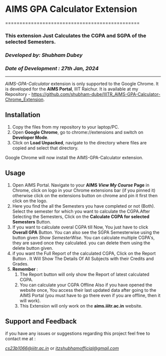 
# AIMS GPA Calculator Extension
===============================================
### This extension Just Calculates the CGPA and SGPA of the selected Semesters.
### *Developed by: Shubham Dubey*
### *Date of Development : 27th Jan, 2024*
-----------------------------------------------------------------------

*AIMS-GPA-Calculator* extension is only supported to the Google Chrome. It is developed for the **AIMS Portal**, IIIT Raichur. It is available at my Repository -  https://github.com/shubham-dube/IIITR_AIMS-GPA-Calculator-Chrome_Extension. 

## Installation

1. Copy the files from my repository to your laptop/PC. 
2. Open **Google Chrome**, go to chrome://extensions and switch on **Developer Mode**. 
3. Click on **Load Unpacked**, navigate to the directory where files are copied and select that directory. 

Google Chrome will now install the AIMS-GPA-Calculator extension. 

## Usage

1. Open AIMS Portal. Navigate to your **AIMS *View My Course* Page** in Chrome, click on logo in your Chrome extensions bar (if you pinned it) otherwise click on the extensions button on chrome and pin it first then click on the logo.
2. Here you find the all the Semesters you have completed or not (Both). Select the semester for which you want to calculate the CGPA.After Selecting the Semesters, Click on the **Calculate CGPA for selected Semesters** Button.
3. If you want to calculate overal CGPA till Now, You just have to click **Overall GPA** Button. You can also see the SGPA Semesterwise using the button given *Show SemesterWise*. You can calculate multiple CGPA's, they are saved once they calculated. you can delete them using the delete button given.
4. if you want the Full Report of the calculated CGPA, Click on the Report Button . It Will Show The Details Of All Subjects with their Credits and Grades.
5. **Remember** :
    1. The Report button will only show the Report of latest calculated CGPA.
    2. You can calculate your CGPA Offline Also if you have opened the website once, You access their last updated data after going to the AIMS Portal (you must have to go there even if you are offline, then it will work).
    3. This Extension will only work on the **aims.iiitr.ac.in**  website.


## Support and Feedback

if you have any  issues or suggestions regarding this project feel free to contact me at :

*cs23b1066@iiitr.ac.in* or *itzshubhamofficial@gmail.com*